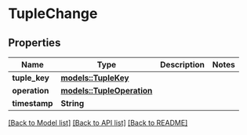 # TupleChange

## Properties

Name | Type | Description | Notes
------------ | ------------- | ------------- | -------------
**tuple_key** | [**models::TupleKey**](TupleKey.md) |  | 
**operation** | [**models::TupleOperation**](TupleOperation.md) |  | 
**timestamp** | **String** |  | 

[[Back to Model list]](../README.md#documentation-for-models) [[Back to API list]](../README.md#documentation-for-api-endpoints) [[Back to README]](../README.md)


